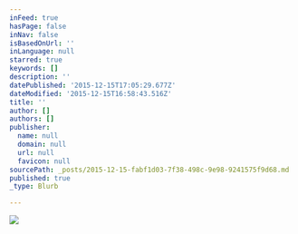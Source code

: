 ```yaml
---
inFeed: true
hasPage: false
inNav: false
isBasedOnUrl: ''
inLanguage: null
starred: true
keywords: []
description: ''
datePublished: '2015-12-15T17:05:29.677Z'
dateModified: '2015-12-15T16:58:43.516Z'
title: ''
author: []
authors: []
publisher:
  name: null
  domain: null
  url: null
  favicon: null
sourcePath: _posts/2015-12-15-fabf1d03-7f38-498c-9e98-9241575f9d68.md
published: true
_type: Blurb

---
```

![](https://the-grid-user-content.s3-us-west-2.amazonaws.com/bd6020eb-79a3-4af5-bfb7-1278a32629f0.jpg)